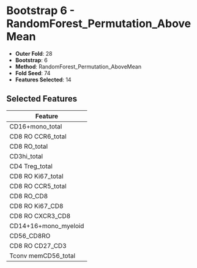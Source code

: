 # Bootstrap 6 - RandomForest_Permutation_AboveMean

- **Outer Fold**: 28
- **Bootstrap**: 6
- **Method**: RandomForest_Permutation_AboveMean
- **Fold Seed**: 74
- **Features Selected**: 14

## Selected Features

| Feature |
|---------|
| CD16+mono_total |
| CD8 RO CCR6_total |
| CD8 RO_total |
| CD3hi_total |
| CD4 Treg_total |
| CD8 RO Ki67_total |
| CD8 RO CCR5_total |
| CD8 RO_CD8 |
| CD8 RO Ki67_CD8 |
| CD8 RO CXCR3_CD8 |
| CD14+16+mono_myeloid |
| CD56_CD8RO |
| CD8 RO CD27_CD3 |
| Tconv memCD56_total |
